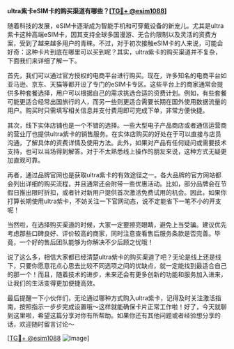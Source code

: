 **ultra紫卡eSIM卡的购买渠道有哪些？[[TG💪+ @esim1088](https://t.me/s/esim1088)]**

随着科技的发展，eSIM卡逐渐成为智能手机和可穿戴设备的新宠儿。尤其是ultra紫卡这种高端eSIM卡，因其支持全球多国漫游、无合约限制以及灵活的资费方案，受到了越来越多用户的青睐。不过，对于初次接触eSIM卡的人来说，可能会好奇：这种卡片到底在哪里可以买到呢？其实，ultra紫卡的购买渠道并不复杂，下面我们来详细了解一下。

首先，我们可以通过官方授权的电商平台进行购买。现在，许多知名的电商平台如亚马逊、京东、天猫等都开设了专门的eSIM卡专区。这些平台上的商家通常会提供多种套餐选择，用户可以根据自己的需求挑选合适的资费计划。例如，有些套餐可能更适合经常出国旅行的人，而另一些则更适合需要长期在国外使用数据流量的用户。购买时只需填写相关信息并支付费用即可完成下单，非常方便快捷。

其次，线下实体店铺也是一个不错的选择。一些大型电子产品商店或者通信运营商的营业厅也提供ultra紫卡的销售服务。在实体店购买的好处在于可以直接与店员沟通，了解具体的资费详情及使用方法。此外，如果对产品有任何疑问或需要技术支持，也可以当场得到解答。对于不太熟悉线上操作的朋友来说，这种方式无疑更加直观可靠。

再者，通过品牌官网也是获取ultra紫卡的有效途径之一。各大品牌的官方网站都会列出详细的购买流程，并且通常还会附带一些优惠活动。比如，部分品牌会在节假日推出限时折扣，或者针对新用户提供首次激活免费试用的机会。因此，如果你打算长期使用ultra紫卡，不妨关注一下官网动态，说不定能省下一笔不小的开支呢！

当然啦，在选择购买渠道的时候，大家一定要擦亮眼睛，避免上当受骗。建议优先考虑那些口碑良好、评价较高的商家，同时注意查看售后服务条款是否完善。毕竟，一个好的售后团队能够为你解决不少后顾之忧哦！

说了这么多，相信大家都已经清楚ultra紫卡的购买渠道了吧？无论是线上还是线下，只要你愿意花点心思去比较不同选项之间的优缺点，就一定能找到最适合自己的那一个！而且，随着技术的进步，未来还会有更多创新的功能和服务加入进来，让我们的生活变得更加便捷高效。

最后提醒一下小伙伴们，无论通过哪种方式购入ultra紫卡，记得及时关注激活指南，按照指示一步步完成设置哦～这样就能确保卡片正常工作啦！好了，今天就聊到这里啦，希望这篇分享对你有所帮助。如果你还有其他问题或者经验想分享的话，欢迎随时留言讨论～

[[TG💪+ @esim1088](https://t.me/s/esim1088) ![Image](https://i.postimg.cc/4NQfJmqS/Snipaste-2025-05-13-00-14-12.png)]